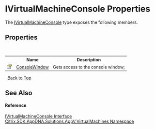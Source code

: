 # IVirtualMachineConsole Properties
 

The <a href="T_Citrix_SDK_AppDNA_Solutions_AppV_VirtualMachines_IVirtualMachineConsole">IVirtualMachineConsole</a> type exposes the following members.


## Properties
&nbsp;<table><tr><th></th><th>Name</th><th>Description</th></tr><tr><td>![Public property](media/pubproperty.gif "Public property")</td><td><a href="P_Citrix_SDK_AppDNA_Solutions_AppV_VirtualMachines_IVirtualMachineConsole_ConsoleWindow">ConsoleWindow</a></td><td>
Gets access to the console window;</td></tr></table>&nbsp;
<a href="#ivirtualmachineconsole-properties">Back to Top</a>

## See Also


#### Reference
<a href="T_Citrix_SDK_AppDNA_Solutions_AppV_VirtualMachines_IVirtualMachineConsole">IVirtualMachineConsole Interface</a><br /><a href="N_Citrix_SDK_AppDNA_Solutions_AppV_VirtualMachines">Citrix.SDK.AppDNA.Solutions.AppV.VirtualMachines Namespace</a><br />